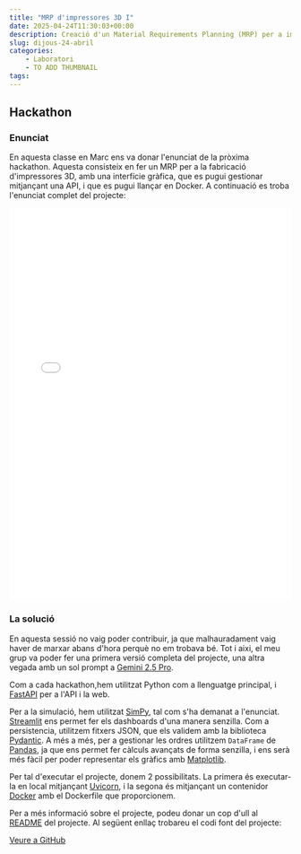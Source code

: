 ```yaml
---
title: "MRP d'impressores 3D I"
date: 2025-04-24T11:30:03+00:00
description: Creació d'un Material Requirements Planning (MRP) per a impressores 3D
slug: dijous-24-abril
categories:
    - Laboratori
    - TO ADD THUMBNAIL
tags:
---
```


## Hackathon

### Enunciat
En aquesta classe en Marc ens va donar l'enunciat de la pròxima hackathon. Aquesta consisteix en fer un MRP per a la fabricació d'impressores 3D, amb una interfície gràfica, que es pugui gestionar mitjançant una API, i que es pugui llançar en Docker. A continuació es troba l'enunciat complet del projecte:

<embed src="project.pdf" width="100%" height="700" type="application/pdf">

### La solució
En aquesta sessió no vaig poder contribuir, ja que malhauradament vaig haver de marxar abans d'hora perquè no em trobava bé. Tot i aixi, el meu grup va poder fer una primera versió completa del projecte, una altra vegada amb un sol prompt a [Gemini 2.5 Pro](https://deepmind.google/technologies/gemini/pro/).

Com a cada hackathon,hem utilitzat Python com a llenguatge principal, i [FastAPI](https://fastapi.tiangolo.com/) per a l'API i la web.

Per a la simulació, hem utilitzat [SimPy](https://simpy.readthedocs.io/en/latest/), tal com s'ha demanat a l'enunciat. [Streamlit](https://streamlit.io/) ens permet fer els dashboards d'una manera senzilla. Com a persistencia, utilitzem fitxers JSON, que els validem amb la biblioteca [Pydantic](https://docs.pydantic.dev/latest/). A més a més, per a gestionar les ordres utilitzem `DataFrame` de [Pandas](https://pandas.pydata.org/), ja que ens permet fer càlculs avançats de forma senzilla, i ens serà més fàcil per poder representar els gràfics amb [Matplotlib](https://matplotlib.org/).

Per tal d'executar el projecte, donem 2 possibilitats. La primera és executar-la en local mitjançant [Uvicorn](https://www.uvicorn.org/), i la segona és mitjançant un contenidor [Docker](https://www.docker.com/) amb el Dockerfile que proporcionem.

Per a més informació sobre el projecte, podeu donar un cop d'ull al [README](https://github.com/DGSI-UPC/3d-printer-mrp/blob/main/README.md) del projecte. Al següent enllaç trobareu el codi font del projecte:

[Veure a GitHub](https://github.com/DGSI-UPC/3d-printer-mrp)
